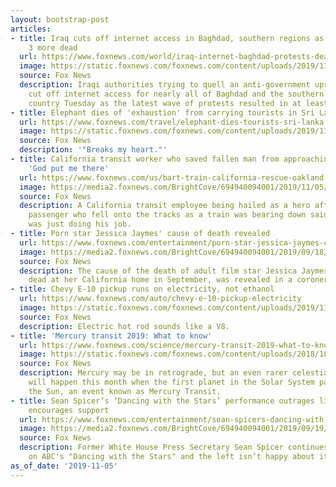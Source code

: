 ```yaml
---
layout: bootstrap-post
articles:
- title: Iraq cuts off internet access in Baghdad, southern regions as protests leave
    3 more dead
  url: https://www.foxnews.com/world/iraq-internet-baghdad-protests-deadly
  image: https://static.foxnews.com/foxnews.com/content/uploads/2019/11/iraq-protests.jpg
  source: Fox News
  description: Iraqi authorities trying to quell an anti-government uprising reportedly
    cut off internet access for nearly all of Baghdad and the southern part of the
    country Tuesday as the latest wave of protests resulted in at least three deaths.
- title: Elephant dies of 'exhaustion' from carrying tourists in Sri Lanka
  url: https://www.foxnews.com/travel/elephant-dies-tourists-sri-lanka
  image: https://static.foxnews.com/foxnews.com/content/uploads/2019/11/Kanakota-elephant-1-Moving-Animals.jpg
  source: Fox News
  description: '"Breaks my heart."'
- title: California transit worker who saved fallen man from approaching train says
    'God put me there'
  url: https://www.foxnews.com/us/bart-train-california-rescue-oakland-hero-falling-tracks
  image: https://media2.foxnews.com/BrightCove/694940094001/2019/11/05/694940094001_6100655483001_6100655882001-vs.jpg
  source: Fox News
  description: A California transit employee being hailed as a hero after saving a
    passenger who fell onto the tracks as a train was bearing down said Monday he
    was just doing his job.
- title: Porn star Jessica Jaymes' cause of death revealed
  url: https://www.foxnews.com/entertainment/porn-star-jessica-jaymes-cause-of-death
  image: https://media2.foxnews.com/BrightCove/694940094001/2019/09/18/694940094001_6087484752001_6087487261001-vs.jpg
  source: Fox News
  description: The cause of the death of adult film star Jessica Jaymes, who was found
    dead at her California home in September, was revealed in a coroner's report.
- title: Chevy E-10 pickup runs on electricity, not ethanol
  url: https://www.foxnews.com/auto/chevy-e-10-pickup-electricity
  image: https://static.foxnews.com/foxnews.com/content/uploads/2019/11/e102.jpg
  source: Fox News
  description: Electric hot rod sounds like a V8.
- title: 'Mercury transit 2019: What to know'
  url: https://www.foxnews.com/science/mercury-transit-2019-what-to-know
  image: https://static.foxnews.com/foxnews.com/content/uploads/2018/10/bepicolombo-venus.jpg
  source: Fox News
  description: Mercury may be in retrograde, but an even rarer celestial occurrence
    will happen this month when the first planet in the Solar System passes across
    the Sun, an event known as Mercury Transit.
- title: Sean Spicer’s ‘Dancing with the Stars’ performance outrages liberals as Trump
    encourages support
  url: https://www.foxnews.com/entertainment/sean-spicers-dancing-with-the-stars-performance-outrages-liberals-as-trump-encourages-support
  image: https://media2.foxnews.com/BrightCove/694940094001/2019/09/19/694940094001_6087586248001_6087581133001-vs.jpg
  source: Fox News
  description: Former White House Press Secretary Sean Spicer continues to advance
    on ABC's "Dancing with the Stars" and the left isn’t happy about it.
as_of_date: '2019-11-05'
---
```


